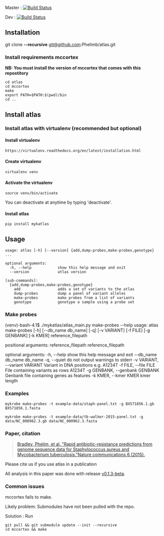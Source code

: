 Master : [![Build Status](https://travis-ci.com/Phelimb/atlas.svg?token=zS56Z2pmznVQKhUTxqcq&branch=master)](https://travis-ci.com/Phelimb/atlas)

Dev : [![Build Status](https://travis-ci.com/Phelimb/atlas.svg?token=zS56Z2pmznVQKhUTxqcq&branch=dev)](https://travis-ci.com/Phelimb/atlas)

## Installation

git clone **--recursive** git@github.com:Phelimb/atlas.git

### Install requirements mccortex
**NB: You must install the version of mccortex that comes with this repostitory**


	cd atlas
	cd mccortex
	make	
	export PATH=$PATH:$(pwd)/bin
	cd ..


## Install atlas
	
### Install atlas with virtualenv (recommended but optional)

#### Install virtualenv

	https://virtualenv.readthedocs.org/en/latest/installation.html

#### Create virtualenv 

	virtualenv venv

#### Activate the virtualenv

	source venv/bin/activate

You can deactivate at anytime by typing 'deactivate'. 


#### Install atlas


	pip install mykatlas


## Usage

	usage: atlas [-h] [--version] {add,dump-probes,make-probes,genotype} ...

	optional arguments:
	  -h, --help            show this help message and exit
	  --version             atlas version

	[sub-commands]:
	  {add,dump-probes,make-probes,genotype}
	    add                 adds a set of variants to the atlas
	    dump-probes         dump a panel of variant alleles
	    make-probes         make probes from a list of variants
	    genotype            genotype a sample using a probe set

### Make probes

(venv)-bash-4.1$ ./mykatlas/atlas_main.py make-probes --help
usage: atlas make-probes [-h] [--db_name db_name] [-q] [-v VARIANT] [-f FILE]
                         [-g GENBANK] [-k KMER]
                         reference_filepath

positional arguments:
  reference_filepath    reference_filepath

optional arguments:
  -h, --help            show this help message and exit
  --db_name db_name     db_name
  -q, --quiet           do not output warnings to stderr
  -v VARIANT, --variant VARIANT
                        Variant in DNA positions e.g. A1234T
  -f FILE, --file FILE  File containing variants as rows A1234T
  -g GENBANK, --genbank GENBANK
                        Genbank file containing genes as features
  -k KMER, --kmer KMER  kmer length

### Examples

	mykrobe make-probes -t example-data/staph-panel.txt -g BX571856.1.gb BX571856.1.fasta

	mykrobe make-probes -t example-data/tb-walker-2015-panel.txt -g data/NC_000962.3.gb data/NC_000962.3.fasta


### Paper, citation 

> [Bradley, Phelim, et al. "Rapid antibiotic-resistance predictions from genome sequence data for Staphylococcus aureus and Mycobacterium tuberculosis."Nature communications 6 (2015).](http://www.nature.com/ncomms/2015/151221/ncomms10063/full/ncomms10063.html)

Please cite us if you use atlas in a publication

All analysis in this paper was done with release [v0.1.3-beta](https://github.com/iqbal-lab/Mykrobe-predictor/releases/tag/v0.1.3-beta).


### Common issues

mccortex fails to make. 

Likely problem: Submodules have not been pulled with the repo. 

Solution : Run 
	
	git pull && git submodule update --init --recursive
	cd mccortex && make

